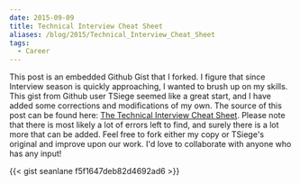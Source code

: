 ```yaml
---
date: 2015-09-09
title: Technical Interview Cheat Sheet
aliases: /blog/2015/Technical_Interview_Cheat_Sheet
tags: 
  - Career
---
```


This post is an embedded Github Gist that I forked. I figure that since Interview season is quickly approaching, I wanted to brush up on my skills. This gist from Github user TSiege seemed like a great start, and I have added some corrections and modifications of my own. The source of this post can be found here: [The Technical Interview Cheat Sheet](https://gist.github.com/seanlane/f5f1647deb82d4692ad6"). Please note that there is most likely a lot of errors left to find, and surely there is a lot more that can be added. Feel free to fork either my copy or TSiege's original and improve upon our work. I'd love to collaborate with anyone who has any input!

{{< gist seanlane f5f1647deb82d4692ad6 >}}
